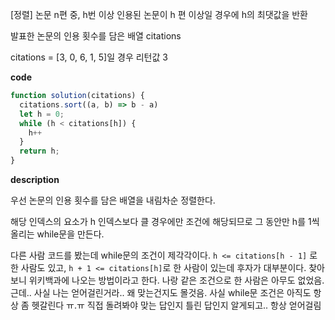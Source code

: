 <!--
파일 이름은 날짜-문제제목 (예시: 2021-03-21-완주하지못한선수.md)
-->

[정렬] 논문 n편 중, h번 이상 인용된 논문이 h 편 이상일 경우에 h의 최댓값을 반환

발표한 논문의 인용 횟수를 담은 배열 citations

citations = [3, 0, 6, 1, 5]일 경우 리턴값 3

**code**

```js
function solution(citations) {
  citations.sort((a, b) => b - a)
  let h = 0;
  while (h < citations[h]) {
    h++
  }
  return h;
}
```

**description**

우선 논문의 인용 횟수를 담은 배열을 내림차순 정렬한다.

해당 인덱스의 요소가 h 인덱스보다 클 경우에만 조건에 해당되므로 그 동안만 h를 1씩 올리는 while문을 만든다.

다른 사람 코드를 봤는데 while문의 조건이 제각각이다. `h <= citations[h - 1]` 로 한 사람도 있고, `h + 1 <= citations[h]`로 한 사람이 있는데 후자가 대부분이다. 찾아보니 위키백과에 나오는 방법이라고 한다. 나랑 같은 조건으로 한 사람은 아무도 없었음. 근데.. 사실 나는 얻어걸린거라.. 왜 맞는건지도 몰것음. 사실 while문 조건은 아직도 항상 좀 헷갈린다 ㅠ.ㅠ 직접 돌려봐야 맞는 답인지 틀린 답인지 알게되고.. 항상 얻어걸림
